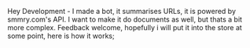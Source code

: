 Hey Development - I made a bot, it summarises URLs, it is powered by smmry.com's API. I want to make it do documents as well, but thats a bit more complex. Feedback welcome, hopefully i will put it into the store at some point, here is how it works;
